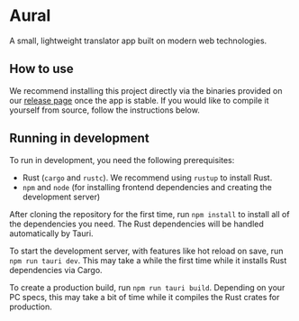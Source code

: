 # Aural

A small, lightweight translator app built on modern web technologies.

## How to use

We recommend installing this project directly via the binaries provided on our [release page](https://github.com/couscousdude/aural/releases) once the app is stable. If you would like to compile it yourself from source, follow the instructions below.

## Running in development

To run in development, you need the following prerequisites:

- Rust (`cargo` and `rustc`). We recommend using `rustup` to install Rust.
- `npm` and `node` (for installing frontend dependencies and creating the development server)

After cloning the repository for the first time, run `npm install` to install all of the dependencies you need. The Rust dependencies will be handled automatically by Tauri.

To start the development server, with features like hot reload on save, run `npm run tauri dev`. This may take a while the first time while it installs Rust dependencies via Cargo.

To create a production build, run `npm run tauri build`. Depending on your PC specs, this may take a bit of time while it compiles the Rust crates for production.
